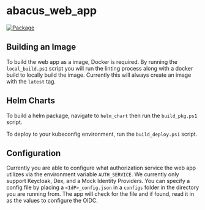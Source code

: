 # abacus_web_app

[![Package](https://github.com/DL-USAF/abacus_web_app/actions/workflows/python_package.yaml/badge.svg)](https://github.com/DL-USAF/abacus_web_app/actions/workflows/python_package.yaml)

## Building an Image
To build the web app as a image, Docker is required. By running the `local_build.ps1` script
you will run the linting process along with a docker build to locally build the image. Currently this will
always create an image with the `latest` tag.

## Helm Charts
To build a helm package, navigate to `helm_chart` then run the `build_pkg.ps1` script. 

To deploy to your kubeconfig environment, run the `build_deploy.ps1` script.

## Configuration
Currently you are able to configure what authorization service the web app utilizes via the environment
variable `AUTH_SERVICE`. We currently only support Keycloak, Dex, and a Mock Identity Providers. 
You can specify a config file by placing a `<IdP>_config.json` in a `configs` folder in the directory 
you are running from. The app will check for the file and if found, read it in as the values to 
configure the OIDC.
